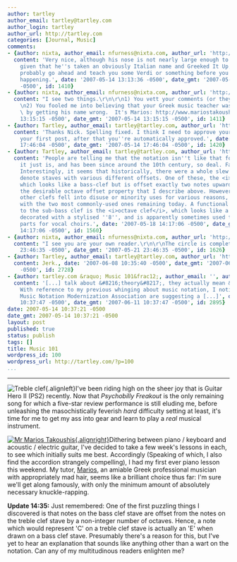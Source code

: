 ```yaml
---
author: tartley
author_email: tartley@tartley.com
author_login: tartley
author_url: http://tartley.com
categories: [Journal, Music]
comments:
- {author: nixta, author_email: nfurness@nixta.com, author_url: 'http://nixtasinks.nixta.com',
  content: 'Very nice, although his nose is not nearly large enough to be a real Greek.  And
    given that he''s taken an obviously Italian name and Greeked It Up, I''d be careful.  He''ll
    probably go ahead and teach you some Verdi or something before you know what''s
    happening.', date: '2007-05-14 13:13:36 -0500', date_gmt: '2007-05-14 13:13:36
    -0500', id: 1410}
- {author: nixta, author_email: nfurness@nixta.com, author_url: 'http://nixtasinks.nixta.com',
  content: "I see two things.\r\n\r\n1) You vett your comments (or they don't work).\r\
    \n2) You fooled me into believing that your Greek music teacher was actually Italian\
    \ by getting his name wrong.  It's Marios: http://www.mariostakoushis.com/", date: '2007-05-14
    13:15:15 -0500', date_gmt: '2007-05-14 13:15:15 -0500', id: 1411}
- {author: Tartley, author_email: tartley@tartley.com, author_url: 'http://tartley.com',
  content: 'Thanks Nick. Spelling fixed. I think I need to approve your comments on
    your first post, after that you''re automatically approved.', date: '2007-05-14
    17:46:04 -0500', date_gmt: '2007-05-14 17:46:04 -0500', id: 1420}
- {author: Tartley, author_email: tartley@tartley.com, author_url: 'http://tartley.com',
  content: 'People are telling me that the notation isn''t like that for any reason,
    it just is, and has been since around the 10th century, so deal. Fair enough.
    Interestingly, it seems that historically, there were a whole slew of clefs, to
    denote staves with various different offsets. One of these, the <i>sub-bass clef</i>,
    which looks like a bass-clef but is offset exactly two notes upwards, has exactly
    the desirable octave offset property that I describe above. However, all these
    other clefs fell into disuse or minority uses for various reasons, leaving us
    with the two most commonly-used ones remaining today. A functional equivalent
    to the sub-bass clef is the <i>octave clef</i>, which looks like a treble-clef
    decorated with a stylised ''8'', and is apparently sometimes used to denote tenor
    parts for vocal choirs.', date: '2007-05-18 14:17:06 -0500', date_gmt: '2007-05-18
    14:17:06 -0500', id: 1560}
- {author: nixta, author_email: nfurness@nixta.com, author_url: 'http://nixtasinks.nixta.com',
  content: "I see you are your own reader.\r\n\r\nThe circle is complete.", date: '2007-05-21
    23:46:35 -0500', date_gmt: '2007-05-21 23:46:35 -0500', id: 1626}
- {author: Tartley, author_email: tartley@tartley.com, author_url: 'http://tartley.com',
  content: Jerk., date: '2007-06-08 10:35:40 -0500', date_gmt: '2007-06-08 10:35:40
    -0500', id: 2728}
- {author: tartley.com &raquo; Music 101&frac12;, author_email: '', author_url: 'http://tartley.com/?p=127',
  content: '[...] talk about &#8216;theory&#8217;, they actually mean &#8216;notation&#8217;.
    With reference to my previous whinging about music notation, I notice that the
    Music Notation Modernization Association are suggesting a [...]', date: '2007-06-11
    10:37:47 -0500', date_gmt: '2007-06-11 10:37:47 -0500', id: 2895}
date: 2007-05-14 10:37:21 -0500
date_gmt: 2007-05-14 10:37:21 -0500
layout: post
published: true
status: publish
tags: []
title: Music 101
wordpress_id: 100
wordpress_url: http://tartley.com/?p=100
...
```

---

![Treble
clef](http://tartley.com/wp-content/uploads/2007/05/treble-clef.thumbnail.jpg){.alignleft}I've
been riding high on the sheer joy that is Guitar Hero II (PS2) recently.
Now that *Psychobilly Freakout* is the only remaining song for which a
five-star review performance is still eluding me, before unleashing the
masochistically feverish *hard* difficulty setting at least, it's time
for me to get my ass into gear and learn to play a *real* musical
instrument.

[![Mr Marios
Takoushis](http://tartley.com/wp-content/uploads/2007/05/marious.thumbnail.jpg){.alignright}](http://www.mariostakoushis.com/html/about.php "Mr Marios Takoushis")Dithering
between piano / keyboard and acoustic / electric guitar, I've decided to
take a few week's lessons in each, to see which initially suits me best.
Accordingly (Speaking of which, I also find the accordion strangely
compelling), I had my first ever piano lesson this weekend. My tutor,
[Marios](http://www.mariostakoushis.com/html/about.php), an amiable
Greek professional musician with appropriately mad hair, seems like a
brilliant choice thus far: I'm sure we'll get along famously, with only
the minimum amount of absolutely necessary knuckle-rapping.

**Update 14:35:** Just remembered: One of the first puzzling things I
discovered is that notes on the bass clef stave are offset from the
notes on the treble clef stave by a non-integer number of octaves.
Hence, a note which would represent 'C' on a treble clef stave is
actually an 'E' when drawn on a bass clef stave. Presumably there's a
reason for this, but I've yet to hear an explanation that sounds like
anything other than a wart on the notation. Can any of my multitudinous
readers enlighten me?
